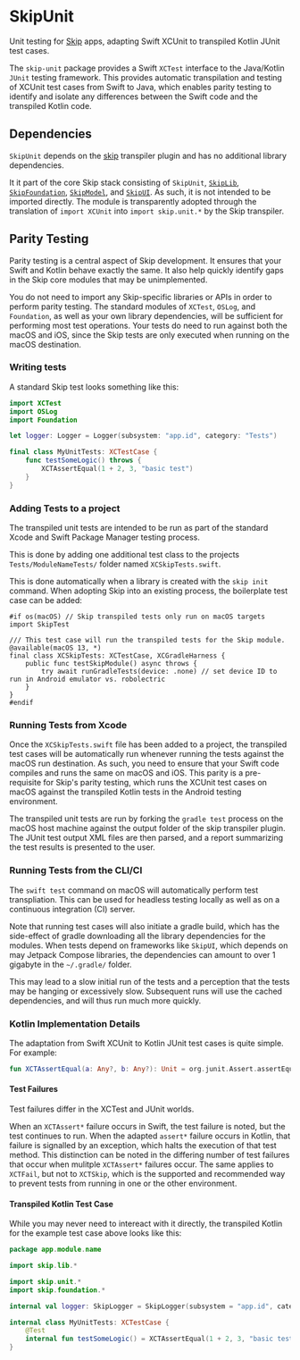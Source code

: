 # SkipUnit

Unit testing for [Skip](https://skip.tools) apps, adapting Swift XCUnit to transpiled Kotlin JUnit test cases.

The `skip-unit` package provides a Swift `XCTest` interface to the Java/Kotlin `JUnit` testing framework.
This provides automatic transpilation and testing of XCUnit test cases from Swift to Java,
which enables parity testing to identify and isolate any differences between the Swift code and the transpiled Kotlin code.


## Dependencies

`SkipUnit` depends on the [skip](https://source.skip.tools/skip) transpiler plugin and has no additional library dependencies.

It it part of the core Skip stack consisting of `SkipUnit`, [`SkipLib`](https://source.skip.tools/skip-lib), [`SkipFoundation`](https://source.skip.tools/skip-foundation), [`SkipModel`](https://source.skip.tools/skip-model), and [`SkipUI`](https://source.skip.tools/skip-ui).
As such, it is not intended to be imported directly.
The module is transparently adopted through the translation of `import XCUnit` into `import skip.unit.*` by the Skip transpiler.

## Parity Testing

Parity testing is a central aspect of Skip development. It ensures that your Swift and Kotlin behave exactly the same. It also help quickly identify gaps in the Skip core modules that may be unimplemented.

You do not need to import any Skip-specific libraries or APIs in order to perform parity testing. 
The standard modules of `XCTest`, `OSLog`, and `Foundation`, as well as your own library dependencies, will be sufficient for performing most test operations.
Your tests do need to run against both the macOS and iOS, since the Skip tests are only executed when running on the macOS destination.

### Writing tests

A standard Skip test looks something like this:

```swift
import XCTest
import OSLog
import Foundation

let logger: Logger = Logger(subsystem: "app.id", category: "Tests")

final class MyUnitTests: XCTestCase {
    func testSomeLogic() throws {
        XCTAssertEqual(1 + 2, 3, "basic test")
    }
}
```

### Adding Tests to a project

The transpiled unit tests are intended to be run as part of the standard Xcode and Swift Package Manager testing process.

This is done by adding one additional test class to the projects `Tests/ModuleNameTests/` folder named `XCSkipTests.swift`.

This is done automatically when a library is created with the `skip init` command. 
When adopting Skip into an existing process, the boilerplate test case can be added:

```
#if os(macOS) // Skip transpiled tests only run on macOS targets
import SkipTest

/// This test case will run the transpiled tests for the Skip module.
@available(macOS 13, *)
final class XCSkipTests: XCTestCase, XCGradleHarness {
    public func testSkipModule() async throws {
        try await runGradleTests(device: .none) // set device ID to run in Android emulator vs. robolectric
    }   
}       
#endif
```


### Running Tests from Xcode

Once the `XCSkipTests.swift` file has been added to a project, the transpiled test cases will be automatically run whenever running the tests against the macOS run destination.
As such, you need to ensure that your Swift code compiles and runs the same on macOS and iOS.
This parity is a pre-requisite for Skip's parity testing, which runs the XCUnit test cases on macOS against the transpiled Kotlin tests in the Android testing environment.

The transpiled unit tests are run by forking the `gradle test` process on the macOS host machine against the output folder of the skip transpiler plugin.
The JUnit test output XML files are then parsed, and a report summarizing the test results is presented to the user.

### Running Tests from the CLI/CI

The `swift test` command on macOS will automatically perform test transpliation.
This can be used for headless testing locally as well as on a continuous integration (CI) server.

Note that running test cases will also initiate a gradle build, which has the side-effect of gradle downloading all the library dependencies for the modules. When tests depend on frameworks like `SkipUI`, which depends on may Jetpack Compose libraries, the dependencies can amount to over 1 gigabyte in the `~/.gradle/` folder. 

This may lead to a slow initial run of the tests and a perception that the tests may be hanging or excessively slow.
Subsequent runs will use the cached dependencies, and will thus run much more quickly.

### Kotlin Implementation Details

The adaptation from Swift XCUnit to Kotlin JUnit test cases is quite simple.
For example:

```kotlin
fun XCTAssertEqual(a: Any?, b: Any?): Unit = org.junit.Assert.assertEquals(b, a)
```
#### Test Failures

Test failures differ in the XCTest and JUnit worlds. 

When an `XCTAssert*` failure occurs in Swift, the test failure is noted, but the test continues to run.
When the adapted `assert*` failure occurs in Kotlin, that failure is signalled by an exception, which halts the execution of that test method.
This distinction can be noted in the differing number of test failures that occur when mulitple `XCTAssert*` failures occur.
The same applies to `XCTFail`, but not to `XCTSkip`, which is the supported and recommended way to prevent tests from running in one or the other environment.


#### Transpiled Kotlin Test Case

While you may never need to intereact with it directly,
the transpiled Kotlin for the example test case above looks like this:

```kotlin
package app.module.name

import skip.lib.*

import skip.unit.*
import skip.foundation.*

internal val logger: SkipLogger = SkipLogger(subsystem = "app.id", category = "Tests")

internal class MyUnitTests: XCTestCase {
    @Test
    internal fun testSomeLogic() = XCTAssertEqual(1 + 2, 3, "basic test")
}
```

